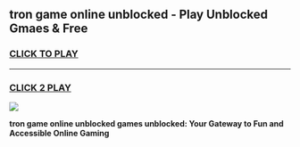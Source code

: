 
## tron game online unblocked - Play Unblocked Gmaes & Free
<h3>
<a href="https://news.freeplayer.one?title=tron_game_online_unblocked&ref=23F">CLICK TO PLAY</a></h3>
<hr>

<h3>
<a href="https://news.freeplayer.one?title=tron_game_online_unblocked&ref=23F">CLICK 2 PLAY</a>
  
</h3>

<a href="https://news.freeplayer.one?title=tron_game_online_unblocked&ref=23F/"><img src="https://clearcache.store/games.png"></a>


**tron game online unblocked games unblocked: Your Gateway to Fun and Accessible Online Gaming**
